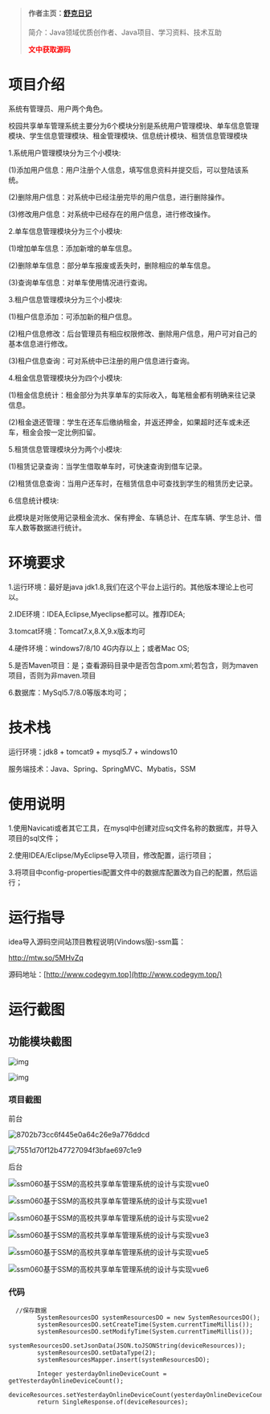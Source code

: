 > #### 作者主页：[舒克日记](https://blog.csdn.net/cativen)
>
>  简介：Java领域优质创作者、Java项目、学习资料、技术互助
>
> <b><font color=red>文中获取源码</font></b>

# 项目介绍

系统有管理员、用户两个角色。

校园共享单车管理系统主要分为6个模块分别是系统用户管理模块、单车信息管理模块、学生信息管理模块、租金管理模块、信息统计模块、租赁信息管理模块

1.系统用户管理模块分为三个小模块:

(1)添加用户信息：用户注册个人信息，填写信息资料并提交后，可以登陆该系统。

(2)删除用户信息：对系统中已经注册完毕的用户信息，进行删除操作。

(3)修改用户信息：对系统中已经存在的用户信息，进行修改操作。

2.单车信息管理模块分为三个小模块:

(1)增加单车信息：添加新增的单车信息。

(2)删除单车信息：部分单车报废或丢失时，删除相应的单车信息。

(3)查询单车信息：对单车使用情况进行查询。

3.租户信息管理模块分为三个小模块:

(1)租户信息添加：可添加新的租户信息。

(2)租户信息修改：后台管理员有相应权限修改、删除用户信息，用户可对自己的基本信息进行修改。

(3)租户信息查询：可对系统中已注册的用户信息进行查询。

4.租金信息管理模块分为四个小模块:

(1)租金信息统计：租金部分为共享单车的实际收入，每笔租金都有明确来往记录信息。

(2)租金退还管理：学生在还车后缴纳租金，并返还押金，如果超时还车或未还车，租金会按一定比例扣留。

5.租赁信息管理模块分为两个小模块:

(1)租赁记录查询：当学生借取单车时，可快速查询到借车记录。

(2)租赁信息查询：当用户还车时，在租赁信息中可查找到学生的租赁历史记录。

6.信息统计模块:

此模块是对账使用记录租金流水、保有押金、车辆总计、在库车辆、学生总计、借车人数等数据进行统计。

# 环境要求

1.运行环境：最好是java jdk1.8,我们在这个平台上运行的。其他版本理论上也可以。

2.IDE环境：IDEA,Eclipse,Myeclipse都可以。推荐IDEA;

3.tomcat环境：Tomcat7.x,8.X,9.x版本均可

4.硬件环境：windows7/8/10 4G内存以上；或者Mac OS;

5.是否Maven项目：是；查看源码目录中是否包含pom.xml;若包含，则为maven项目，否则为非maven.项目

6.数据库：MySql5.7/8.0等版本均可；

# 技术栈

运行环境：jdk8 + tomcat9 + mysql5.7 + windows10

服务端技术：Java、Spring、SpringMVC、Mybatis，SSM

# 使用说明

1.使用Navicati或者其它工具，在mysql中创建对应sq文件名称的数据库，并导入项目的sql文件；

2.使用IDEA/Eclipse/MyEclipse导入项目，修改配置，运行项目；

3.将项目中config-propertiesi配置文件中的数据库配置改为自己的配置，然后运行；

# 运行指导

idea导入源码空间站顶目教程说明(Vindows版)-ssm篇：

http://mtw.so/5MHvZq

源码地址：[http://www.codegym.top](http://www.codegym.top/)

# 运行截图

## 功能模块截图

![img](https://i-blog.csdnimg.cn/img_convert/a86ee42124820d14732b50da55a8740f.png)

![img](https://i-blog.csdnimg.cn/img_convert/d589ed95f7803a86cb2f53fae53c955a.png)

### 项目截图

前台

![8702b73cc6f445e0a64c26e9a776ddcd](https://i-blog.csdnimg.cn/img_convert/aedc1422efe84ce0242e5f780d579203.png)

![7551d70f12b47727094f3bfae697c1e9](https://i-blog.csdnimg.cn/img_convert/e464e99ffd9958e3c769808530aa1215.png)

后台

![ssm060基于SSM的高校共享单车管理系统的设计与实现vue0](https://i-blog.csdnimg.cn/img_convert/5a3fe8ac6d09aad2eda813d5d392ae70.png)

![ssm060基于SSM的高校共享单车管理系统的设计与实现vue1](https://i-blog.csdnimg.cn/img_convert/c9a43c148607101fffa69bd04917b187.png)

![ssm060基于SSM的高校共享单车管理系统的设计与实现vue2](https://i-blog.csdnimg.cn/img_convert/ac4b3600f93ece5f8e8b5c319a34f65e.png)

![ssm060基于SSM的高校共享单车管理系统的设计与实现vue3](https://i-blog.csdnimg.cn/img_convert/c951abec1ab1f03736cde5b2bba7312d.png)

![ssm060基于SSM的高校共享单车管理系统的设计与实现vue5](https://i-blog.csdnimg.cn/img_convert/42347dd49757bcf319fae4829e7272fd.png)

![ssm060基于SSM的高校共享单车管理系统的设计与实现vue6](https://i-blog.csdnimg.cn/img_convert/1496aa495b978080b7fd9b2b3eeb8940.png)

### 代码

```
  //保存数据
        SystemResourcesDO systemResourcesDO = new SystemResourcesDO();
        systemResourcesDO.setCreateTime(System.currentTimeMillis());
        systemResourcesDO.setModifyTime(System.currentTimeMillis());
        systemResourcesDO.setJsonData(JSON.toJSONString(deviceResources));
        systemResourcesDO.setDataType(2);
        systemResourcesMapper.insert(systemResourcesDO);

        Integer yesterdayOnlineDeviceCount = getYesterdayOnlineDeviceCount();
        deviceResources.setYesterdayOnlineDeviceCount(yesterdayOnlineDeviceCount);
        return SingleResponse.of(deviceResources);
```
